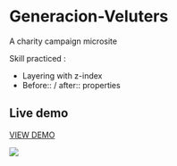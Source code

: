# Generacion-Veluters
A charity campaign microsite


Skill practiced :

* Layering with z-index
* Before:: / after:: properties


## Live demo

[VIEW DEMO]()


![](image)
